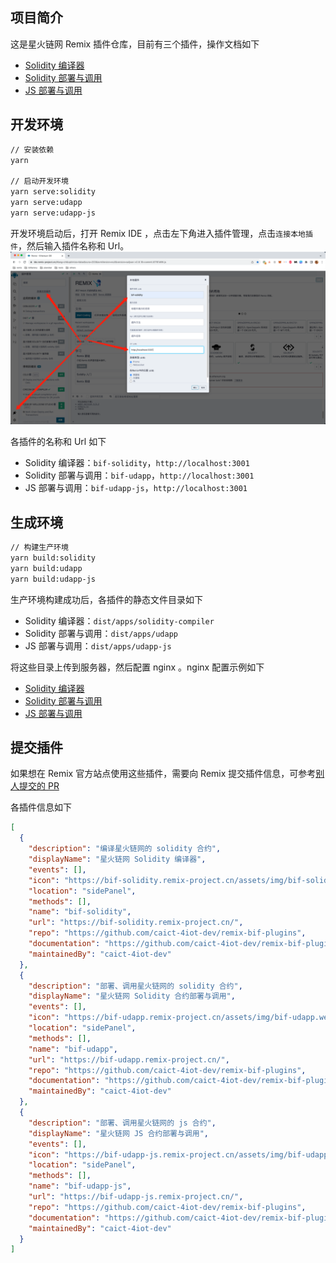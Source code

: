 ## 项目简介

这是星火链网 Remix 插件仓库，目前有三个插件，操作文档如下

- [Solidity 编译器](apps/solidity-compiler/README.md)
- [Solidity 部署与调用](apps/udapp/README.md)
- [JS 部署与调用](apps/udapp-js/README.md)

## 开发环境

```bash
// 安装依赖
yarn

// 启动开发环境
yarn serve:solidity
yarn serve:udapp
yarn serve:udapp-js
```

开发环境启动后，打开 Remix IDE ，点击左下角进入插件管理，点击`连接本地插件`，然后输入插件名称和 Url。
![Alt text](imgs/connect-local-plugin.png)

各插件的名称和 Url 如下

- Solidity 编译器：`bif-solidity`，`http://localhost:3001`
- Solidity 部署与调用：`bif-udapp`，`http://localhost:3001`
- JS 部署与调用：`bif-udapp-js`，`http://localhost:3001`

## 生成环境

```bash
// 构建生产环境
yarn build:solidity
yarn build:udapp
yarn build:udapp-js
```

生产环境构建成功后，各插件的静态文件目录如下

- Solidity 编译器：`dist/apps/solidity-compiler`
- Solidity 部署与调用：`dist/apps/udapp`
- JS 部署与调用：`dist/apps/udapp-js`

将这些目录上传到服务器，然后配置 nginx 。nginx 配置示例如下

- [Solidity 编译器](apps/solidity-compiler/nginx.conf)
- [Solidity 部署与调用](apps/udapp/nginx.conf)
- [JS 部署与调用](apps/udapp-js/nginx.conf)

## 提交插件

如果想在 Remix 官方站点使用这些插件，需要向 Remix 提交插件信息，可参考[别人提交的 PR](https://github.com/ethereum/remix-plugins-directory/pulls)

各插件信息如下

```json
[
  {
    "description": "编译星火链网的 solidity 合约",
    "displayName": "星火链网 Solidity 编译器",
    "events": [],
    "icon": "https://bif-solidity.remix-project.cn/assets/img/bif-solidity.webp",
    "location": "sidePanel",
    "methods": [],
    "name": "bif-solidity",
    "url": "https://bif-solidity.remix-project.cn/",
    "repo": "https://github.com/caict-4iot-dev/remix-bif-plugins",
    "documentation": "https://github.com/caict-4iot-dev/remix-bif-plugins/blob/main/apps/solidity-compiler/README.md",
    "maintainedBy": "caict-4iot-dev"
  },
  {
    "description": "部署、调用星火链网的 solidity 合约",
    "displayName": "星火链网 Solidity 合约部署与调用",
    "events": [],
    "icon": "https://bif-udapp.remix-project.cn/assets/img/bif-udapp.webp",
    "location": "sidePanel",
    "methods": [],
    "name": "bif-udapp",
    "url": "https://bif-udapp.remix-project.cn/",
    "repo": "https://github.com/caict-4iot-dev/remix-bif-plugins",
    "documentation": "https://github.com/caict-4iot-dev/remix-bif-plugins/blob/main/apps/udapp/README.md",
    "maintainedBy": "caict-4iot-dev"
  },
  {
    "description": "部署、调用星火链网的 js 合约",
    "displayName": "星火链网 JS 合约部署与调用",
    "events": [],
    "icon": "https://bif-udapp-js.remix-project.cn/assets/img/bif-udapp-js.webp",
    "location": "sidePanel",
    "methods": [],
    "name": "bif-udapp-js",
    "url": "https://bif-udapp-js.remix-project.cn/",
    "repo": "https://github.com/caict-4iot-dev/remix-bif-plugins",
    "documentation": "https://github.com/caict-4iot-dev/remix-bif-plugins/blob/main/apps/udapp-js/README.md",
    "maintainedBy": "caict-4iot-dev"
  }
]
```
